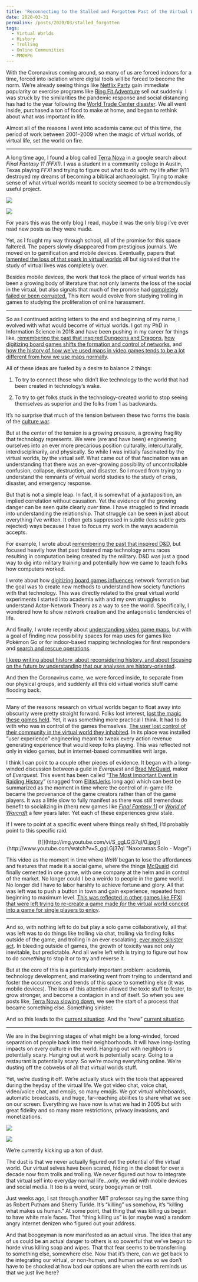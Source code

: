```yaml
---
title: 'Reconnecting to the Stalled and Forgotten Past of the Virtual World'
date: 2020-03-31
permalink: /posts/2020/03/stalled_forgotten
tags:
  - Virtual Worlds
  - History
  - Trolling
  - Online Communities
  - MMORPG
---
```


With the Coronavirus coming around, so many of us are forced indoors for a time, forced into isolation where digital tools will be forced to become the norm. We’re already seeing things like [Netflix Party](https://www.netflixparty.com/) gain immediate popularity or exercise programs like [Ring Fit Adventure](https://www.vice.com/en_us/article/m7q448/people-are-driving-for-hours-and-paying-hundreds-ring-fit) sell out suddenly. I was struck by the similarities the pandemic response and social distancing has had to the year following the [World Trade Center disaster](https://www.history.com/topics/21st-century/9-11-attacks). We all went inside, purchased a ton of food to make at home, and began to rethink about what was important in life.

Almost all of the reasons I went into academia came out of this time, the period of work between 2001–2009 when the magic of virtual worlds, of virtual life, set the world on fire.

***

A long time ago, I found a blog called [Terra Nova](https://terranova.blogs.com/terra_nova/archives.html) in a google search about _Final Fantasy 11 (FFXI)_. I was a student in a community college in Austin, Texas playing _FFXI_ and trying to figure out what to do with my life after 9/11 destroyed my dreams of becoming a biblical archaeologist. Trying to make sense of what virtual worlds meant to society seemed to be a tremendously useful project.

![](../_Forgotten_Past_of_the_Virtual_World_html_23a20d1abe385c53.png)

![](../_Forgotten_Past_of_the_Virtual_World_html_2b562d64a4d36c67.png)

For years this was the only blog I read, maybe it was the only blog i’ve ever read new posts as they were made.

Yet, as I fought my way through school, all of the promise for this space faltered. The papers slowly disappeared from prestigious journals. We moved on to gamification and mobile devices. Eventually, papers that [lamented the loss of that spark in virtual worlds](https://pdfs.semanticscholar.org/5ddd/2bc397f451dd3f407cd7b373899555147e83.pdf) all but signaled that the study of virtual lives was completely over.

Besides mobile devices, the work that took the place of virtual worlds has been a growing body of literature that not only laments the loss of the social in the virtual, but also signals that much of the promise had [completely failed or been corrupted.](http://blogs.harvard.edu/mediaberkman/2010/06/16/lisa-nakamura-dont-hate-the-player-hate-the-game/) This item would evolve from studying trolling in games to studying the proliferation of online harassment.

***

So as I continued adding letters to the end and beginning of my name, I evolved with what would become of virtual worlds. I got my PhD in Information Science in 2018 and have been pushing in my career for things like, [remembering the past that inspired Dungeons and Dragons](http://analoggamestudies.org/2019/09/a-tale-of-dungeons-dragons-and-the-origins-of-the-game-platform/), [how digitizing board games shifts the formation and control of networks](https://etda.libraries.psu.edu/catalog/15635njl164), and [how the history of how we’ve used maps in video games tends to be a lot different from how we use maps normally](https://dl.acm.org/doi/abs/10.1145/3336144).

All of these ideas are fueled by a desire to balance 2 things:

1.  To try to connect those who didn’t like technology to the world that had been created in technology’s wake.
    
2.  To try to get folks stuck in the technology-created world to stop seeing themselves as superior and the folks from 1 as backwards.
    
It’s no surprise that much of the tension between these two forms the basis of the [culture war](https://www.politico.com/magazine/story/2018/11/02/culture-war-liberals-conservatives-trump-2018-222095).

But at the center of the tension is a growing pressure, a growing fragility that technology represents. We were (are and have been) engineering ourselves into an ever more precarious position culturally, interculturally, interdisciplinarily, and physically. So while I was initially fascinated by the virtual worlds, by the virtual self. What came out of that fascination was an understanding that there was an ever-growing possibility of uncontrollable confusion, collapse, destruction, and disaster. So I moved from trying to understand the remnants of virtual world studies to the study of crisis, disaster, and emergency response.

But that is not a simple leap. In fact, it is somewhat of a juxtaposition, an implied correlation without causation. Yet the evidence of the growing danger can be seen quite clearly over time. I have struggled to find inroads into understanding the relationship. That struggle can be seen in just about everything i’ve written. It often gets suppressed in subtle (less subtle gets rejected) ways because I have to focus my work in the ways academia accepts.

For example, I wrote about [remembering the past that inspired D&D,](http://analoggamestudies.org/2019/09/a-tale-of-dungeons-dragons-and-the-origins-of-the-game-platform/) but focused heavily how that past fostered map technology arms races resulting in computation being created by the military. D&D was just a good way to dig into military training and potentially how we came to teach folks how computers worked.

I wrote about how [digitizing board games influences](https://nicklalone.com/publication/2018-07-08-dissertation) network formation but the goal was to create new methods to understand how society functions with that technology. This was directly related to the great virtual world experiments I started into academia with and my own struggles to understand Actor-Network Theory as a way to see the world. Specifically, I wondered how to show network creation and the antagonistic tendencies of life.

And finally, I wrote recently about [understanding video game maps](https://dl.acm.org/doi/abs/10.1145/3336144), but with a goal of finding new possibility spaces for map uses for games like Pokémon Go or for indoor-based mapping technologies for first responders and [search and rescue operations](https://www.halfwaytothefuture.org/2019/programme/lalone-a-vision-of-augmented-reality-for-urban-search-and-rescue/).

[I keep writing about history, about reconsidering history, and about focusing on the future by understanding that our analyses are history-oriented](https://medium.com/@Nick_Lalone/fostering-historical-research-in-cscw-hci-1ecb362b1df).

And then the Coronavirus came, we were forced inside, to separate from our physical groups, and suddenly all this old virtual worlds stuff came flooding back.

***

Many of the reasons research on virtual worlds began to float away into obscurity were pretty straight forward. Folks lost interest, [lost the magic these games held](https://www.engadget.com/2008/12/11/terra-nova-blog-slowing-down-as-we-enter-new-era/). Yet, it was something more practical I think. It had to do with who was in control of the games themselves. [The user lost control of their community in the virtual world they inhabited](https://escholarship.org/uc/item/7br694vk). In its place was installed “user experience” engineering meant to tweak every action revenue generating experience that would keep folks playing. This was reflected not only in video games, but in internet-based communities writ large.

I think I can point to a couple other pieces of evidence. It began with a long-winded discussion between a guild in _Everquest_ and [Brad McQuaid](https://arstechnica.com/gaming/2019/11/everquest-lead-producer-and-designer-brad-mcquaid-has-passed-away/), maker of _Everquest_. This event has been called “[The Most Important Event in Raiding History](https://www.dropbox.com/s/eam0z21sufcn37a/The%20most%20important%20event%20in%20raiding%20history%20-%20full%20-ui%20.pdf?dl=0)” (snagged from [ElitistJerks](https://web.archive.org/web/20101009211455/http:/elitistjerks.com/blogs/jamesvz/487-most_important_event_raiding_history.html) long ago) which can best be summarized as the moment in time where the control of in-game life became the provenance of the game creators rather than of the game players. It was a little slow to fully manifest as there was still tremendous benefit to socializing in (then) new games like [_Final Fantasy 11_](http://tuufless.blogspot.com/2006/03/limitbreak-vs-absolute-virtue.html) or [_World of Warcraft_](https://www.amazon.com/Leet-Noobs-Warcraft-Literacies-Epistemologies/dp/1433116103) a few years later. Yet each of these experiences grew stale.

If I were to point at a specific event where things really shifted, I’d probably point to this specific raid.

<p align="center">[![](http://img.youtube.com/vi/S_ggLGj37qI/0.jpg)](http://www.youtube.com/watch?v=S_ggLGj37qI "Naxxramas Solo - Mage")</p>

This video as the moment in time where _WoW_ began to lose the affordances and features that made it a social game, where the things [McQuaid](https://arstechnica.com/gaming/2019/11/everquest-lead-producer-and-designer-brad-mcquaid-has-passed-away/) did finally cemented in one game, with one company at the helm and in control of the market. No longer could I be a weirdo to people in the game world. No longer did I have to labor harshly to achieve fortune and glory. All that was left was to push a button in town and gain experience, repeated from beginning to maximum level. [This was reflected in other games like FFXI that were left trying to re-create a game made _for_ the virtual world concept into a game for single players to enjoy](https://www.dropbox.com/s/3qbrpofouwg1lsr/LaLone%20-%20FFXI%20Archaeology.pdf?dl=0).

***

And so, with nothing left to do but play a solo game collaboratively, all that was left was to do things like trolling via chat, trolling via finding folks outside of the game, and trolling in an ever escalating, [ever more sinister act](https://www.cnn.com/2019/09/14/us/swatting-sentence-casey-viner/index.html). In bleeding outside of games, the growth of toxicity was not only inevitable, but predictable. And all we’re left with is trying to figure out how to do _something_ to stop it or to try and reverse it.

But at the core of this is a particularly important problem: academia, technology development, and marketing went from trying to understand and foster the occurrences and trends of this space to something else (it was mobile devices). The loss of this attention allowed the toxic stuff to fester, to grow stronger, and become a contagion in and of itself. So when you see posts like, [Terra Nova slowing down](https://www.engadget.com/2008/12/11/terra-nova-blog-slowing-down-as-we-enter-new-era/), we see the start of a process that became something else. Something sinister.

And so this leads to the [current situation](https://slate.com/technology/2019/08/gamergate-video-games-five-years-later.html). And the “new” [current situation](https://experience.arcgis.com/experience/685d0ace521648f8a5beeeee1b9125cd).

***

We are in the beginning stages of what might be a long-winded, forced separation of people back into their neighborhoods. It will have long-lasting impacts on every culture in the world. Hanging out with neighbors is potentially scary. Hanging out at work is potentially scary. Going to a restaurant is potentially scary. So we’re moving everything online. We’re dusting off the cobwebs of all that virtual worlds stuff.

Yet, we’re dusting it off. We’re actually stuck with the tools that appeared during the heyday of the virtual life. We got video chat, voice chat, video/voice chat, and emojis, so many emojis. We got virtual whiteboards, automatic broadcasts, and huge, far-reaching abilities to share what we see on our screen. Everything we have now is what we had in 2005 but with great fidelity and so many more restrictions, privacy invasions, and monetizations.

![](../_Forgotten_Past_of_the_Virtual_World_html_eaa8aadc7c3d8663.png)

![](../_Forgotten_Past_of_the_Virtual_World_html_cf068c6f8e74a4fd.png)

We’re currently kicking up a ton of dust.

The dust is that we never actually figured out the potential of the virtual world. Our virtual selves have been scared, hiding in the closet for over a decade now from trolls and trolling. We never figured out how to integrate that virtual self into everyday normal life…only, we did with mobile devices and social media. It too is a weird, scary boogeyman or troll.

Just weeks ago, I sat through another MIT professor saying the same thing as Robert Putnam and Sherry Turkle. It’s “killing” us somehow, it’s “killing what makes us human.” At some point, that thing that was killing us began to have white male faces. That “thing killing us” is (or maybe was) a random angry internet denizen who figured out your address.

And that boogeyman is now manifested as an actual virus. The idea that any of us could be an actual danger to others is so powerful that we’ve begun to horde virus killing soap and wipes. That that fear seems to be transferring to something else, somewhere else. Now that it’s there, can we get back to the integrating our virtual, or non-human, and human selves so we don’t have to be shocked at how bad our options are when the earth reminds us that we just live here?
